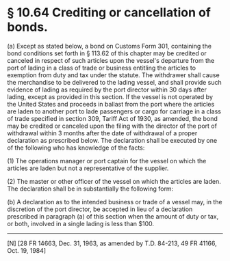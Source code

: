 # § 10.64   Crediting or cancellation of bonds.

(a) Except as stated below, a bond on Customs Form 301, containing the bond conditions set forth in § 113.62 of this chapter may be credited or canceled in respect of such articles upon the vessel's departure from the port of lading in a class of trade or business entitling the articles to exemption from duty and tax under the statute. The withdrawer shall cause the merchandise to be delivered to the lading vessel, and shall provide such evidence of lading as required by the port director within 30 days after lading, except as provided in this section. If the vessel is not operated by the United States and proceeds in ballast from the port where the articles are laden to another port to lade passengers or cargo for carriage in a class of trade specified in section 309, Tariff Act of 1930, as amended, the bond may be credited or canceled upon the filing with the director of the port of withdrawal within 3 months after the date of withdrawal of a proper declaration as prescribed below. The declaration shall be executed by one of the following who has knowledge of the facts:


(1) The operations manager or port captain for the vessel on which the articles are laden but not a representative of the supplier.


(2) The master or other officer of the vessel on which the articles are laden. The declaration shall be in substantially the following form:


(b) A declaration as to the intended business or trade of a vessel may, in the discretion of the port director, be accepted in lieu of a declaration prescribed in paragraph (a) of this section when the amount of duty or tax, or both, involved in a single lading is less than $100.



---

[N] [28 FR 14663, Dec. 31, 1963, as amended by T.D. 84-213, 49 FR 41166, Oct. 19, 1984]




